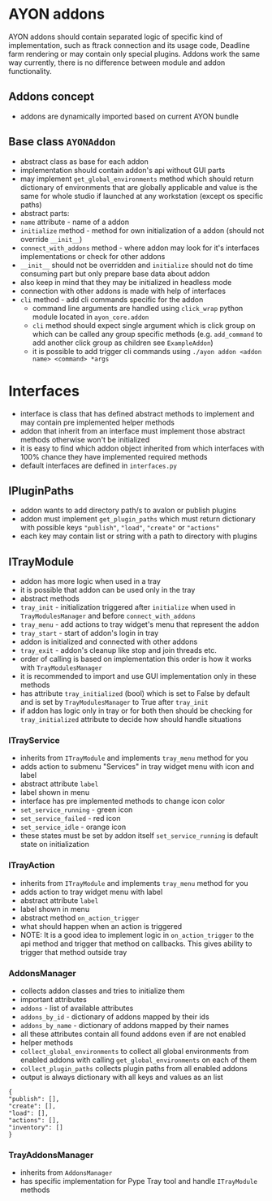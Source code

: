 # AYON addons
AYON addons should contain separated logic of specific kind of implementation, such as ftrack connection and its usage code, Deadline farm rendering or may contain only special plugins. Addons work the same way currently, there is no difference between module and addon functionality.

## Addons concept
- addons are dynamically imported based on current AYON bundle

## Base class `AYONAddon`
- abstract class as base for each addon
- implementation should contain addon's api without GUI parts
- may implement `get_global_environments` method which should return dictionary of environments that are globally applicable and value is the same for whole studio if launched at any workstation (except os specific paths)
- abstract parts:
 - `name` attribute - name of a addon
 - `initialize` method - method for own initialization of a addon (should not override `__init__`)
 - `connect_with_addons` method - where addon may look for it's interfaces implementations or check for other addons
- `__init__` should not be overridden and `initialize` should not do time consuming part but only prepare base data about addon
 - also keep in mind that they may be initialized in headless mode
- connection with other addons is made with help of interfaces
- `cli` method - add cli commands specific for the addon
    - command line arguments are handled using `click_wrap` python module located in `ayon_core.addon`
    - `cli` method should expect single argument which is click group on which can be called any group specific methods (e.g. `add_command` to add another click group as children see `ExampleAddon`)
    - it is possible to add trigger cli commands using `./ayon addon <addon name> <command> *args`

# Interfaces
- interface is class that has defined abstract methods to implement and may contain pre implemented helper methods
- addon that inherit from an interface must implement those abstract methods otherwise won't be initialized
- it is easy to find which addon object inherited from which interfaces with 100% chance they have implemented required methods
- default interfaces are defined in `interfaces.py`

## IPluginPaths
- addon wants to add directory path/s to avalon or publish plugins
- addon must implement `get_plugin_paths` which must return dictionary with possible keys `"publish"`, `"load"`, `"create"` or `"actions"`
 - each key may contain list or string with a path to directory with plugins

## ITrayModule
- addon has more logic when used in a tray
 - it is possible that addon can be used only in the tray
- abstract methods
 - `tray_init` - initialization triggered after `initialize` when used in `TrayModulesManager` and before `connect_with_addons`
 - `tray_menu` - add actions to tray widget's menu that represent the addon
 - `tray_start` - start of addon's login in tray
 - addon is initialized and connected with other addons
 - `tray_exit` - addon's cleanup like stop and join threads etc.
 - order of calling is based on implementation this order is how it works with `TrayModulesManager`
 - it is recommended to import and use GUI implementation only in these methods
- has attribute `tray_initialized` (bool) which is set to False by default and is set by `TrayModulesManager` to True after `tray_init`
 - if addon has logic only in tray or for both then should be checking for `tray_initialized` attribute to decide how should handle situations

### ITrayService
- inherits from `ITrayModule` and implements `tray_menu` method for you
 - adds action to submenu "Services" in tray widget menu with icon and label
- abstract attribute `label`
 - label shown in menu
- interface has pre implemented methods to change icon color
 - `set_service_running` - green icon
 - `set_service_failed` - red icon
 - `set_service_idle` - orange icon
 - these states must be set by addon itself `set_service_running` is default state on initialization

### ITrayAction
- inherits from `ITrayModule` and implements `tray_menu` method for you
 - adds action to tray widget menu with label
- abstract attribute `label`
 - label shown in menu
- abstract method `on_action_trigger`
 - what should happen when an action is triggered
- NOTE: It is a good idea to implement logic in `on_action_trigger` to the api method and trigger that method on callbacks. This gives ability to trigger that method outside tray


### AddonsManager
- collects addon classes and tries to initialize them
- important attributes
 - `addons` - list of available attributes
 - `addons_by_id` - dictionary of addons mapped by their ids
 - `addons_by_name` - dictionary of addons mapped by their names
 - all these attributes contain all found addons even if are not enabled
- helper methods
 - `collect_global_environments` to collect all global environments from enabled addons with calling `get_global_environments` on each of them
 - `collect_plugin_paths` collects plugin paths from all enabled addons
 - output is always dictionary with all keys and values as an list
 ```
 {
 "publish": [],
 "create": [],
 "load": [],
 "actions": [],
 "inventory": []
 }
 ```

### TrayAddonsManager
- inherits from `AddonsManager`
- has specific implementation for Pype Tray tool and handle `ITrayModule` methods
